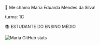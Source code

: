 🌻 Me chamo Maria Eduarda Mendes da Silva!
 
turma: 1C

📚 ESTUDANTE DO ENSINO MÉDIO

![Maria GitHub stats](https://github-readme-stats.vercel.app/api?username=mariamendes&show_icons=true&theme=synthwave) 
